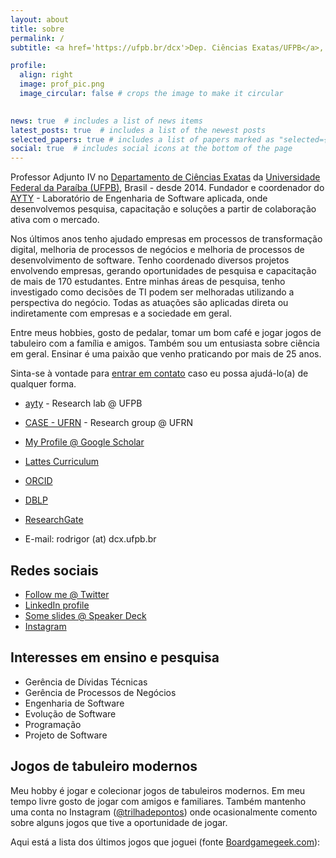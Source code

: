 ```yaml
---
layout: about
title: sobre
permalink: /
subtitle: <a href='https://ufpb.br/dcx'>Dep. Ciências Exatas/UFPB</a>, <a href='https://ayty.org'>AYTY</a>

profile:
  align: right
  image: prof_pic.png
  image_circular: false # crops the image to make it circular
  

news: true  # includes a list of news items
latest_posts: true  # includes a list of the newest posts
selected_papers: true # includes a list of papers marked as "selected={true}"
social: true  # includes social icons at the bottom of the page
---
```


Professor Adjunto IV no [Departamento de Ciências
Exatas](http://www.dcx.ufpb.br) da [Universidade Federal da Paraíba
(UFPB)](http://www.ufpb.br), Brasil - desde 2014. Fundador e coordenador do [AYTY](http://ayty.org) - Laboratório de Engenharia de Software
aplicada, onde desenvolvemos pesquisa, capacitação e soluções a partir
de colaboração ativa com o mercado.

Nos últimos anos tenho ajudado empresas em processos de transformação digital, melhoria de processos de negócios e melhoria de processos de desenvolvimento de software. Tenho coordenado diversos projetos envolvendo empresas, gerando oportunidades de pesquisa e capacitação de mais de 170 estudantes. Entre minhas áreas de pesquisa, tenho investigado como decisões de TI podem ser melhoradas utilizando a perspectiva do negócio. Todas as atuações são aplicadas direta ou indiretamente com empresas e a sociedade em geral.

Entre meus hobbies, gosto de pedalar, tomar um bom café e jogar jogos de
tabuleiro com a família e amigos. Também sou um entusiasta sobre ciência
em geral. Ensinar é uma paixão que venho praticando por mais de 25 anos.

Sinta-se à vontade para [entrar em contato](contact) caso eu possa
ajudá-lo(a) de qualquer forma.

-   [ayty](http://ayty.org) - Research lab @ UFPB
-   [CASE - UFRN](http://caseufrn.github.io/) - Research group @ UFRN
-   [My Profile @ Google
    Scholar](https://scholar.google.com/citations?hl=en&user=d-7Nrs0AAAAJ)
-   [Lattes Curriculum](http://lattes.cnpq.br/4221517374410995)
-   [ORCID](https://orcid.org/0000-0001-7829-9768)
-   [DBLP](https://dblp.org/pid/223/4279.html)
-   [ResearchGate](https://www.researchgate.net/profile/Rodrigo-Reboucas-De-Almeida)

-   E-mail: rodrigor (at) dcx.ufpb.br

## Redes sociais

-   [Follow me @ Twitter](http://twitter.com/rodrigor)
-   [LinkedIn profile](https://www.linkedin.com/in/rodrigorcom/)
-   [Some slides @ Speaker Deck](https://speakerdeck.com/rodrigor/)
-   [Instagram](https://instagram.com/rodrigorcom)

## Interesses em ensino e pesquisa

-   Gerência de Dívidas Técnicas
-   Gerência de Processos de Negócios
-   Engenharia de Software
-   Evolução de Software
-   Programação
-   Projeto de Software

## Jogos de tabuleiro modernos

Meu hobby é jogar e colecionar jogos de tabuleiros modernos. Em meu
tempo livre gosto de jogar com amigos e familiares. Também mantenho uma
conta no Instagram
([@trilhadepontos](https://instagram.com/trilhadepontos)) onde
ocasionalmente comento sobre alguns jogos que tive a oportunidade de
jogar.

Aqui está a lista dos últimos jogos que joguei (fonte
[Boardgamegeek.com](http://boardgamegeek.com)):

<script language="javascript" src="https://boardgamegeek.com/jswidget.php?username=rodrigor&numitems=18&text=none&images=small-fixed&show=recentplays&imagesonly=1&imagepos=left&inline=1&showplaydate=1&domains%5B%5D=boardgame"></script>
